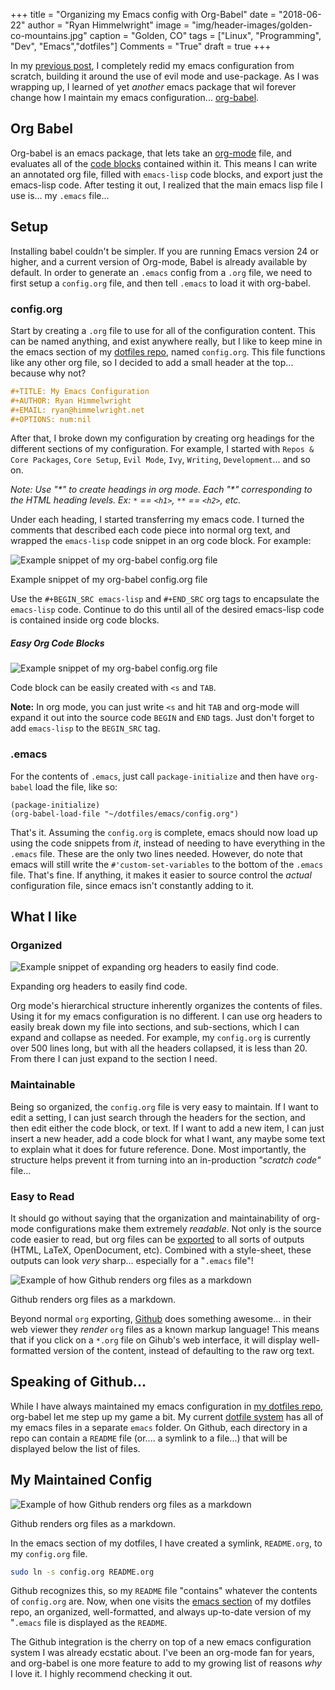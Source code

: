 +++
title    = "Organizing my Emacs config with Org-Babel"
date     = "2018-06-22"
author   = "Ryan Himmelwright"
image    = "img/header-images/golden-co-mountains.jpg"
caption  = "Golden, CO"
tags     = ["Linux", "Programming", "Dev", "Emacs","dotfiles"]
Comments = "True"
draft    = true
+++

In my [previous post](../emacs-update-evil-usepackage/), I completely
redid my emacs configuration from scratch, building it around the use
of evil mode and use-package. As I was wrapping up, I learned of yet
*another* emacs package that wil forever change how I maintain my
emacs
configuration... [org-babel](https://orgmode.org/worg/org-contrib/babel/intro.html).

<!--more-->

## Org Babel
Org-babel is an emacs package, that lets take an
[org-mode](https://orgmode.org/) file, and evaluates all of the [code
blocks](https://orgmode.org/org.html#Literal-examples) contained
within it. This means I can write an annotated org file, filled with
`emacs-lisp` code blocks, and export just the emacs-lisp code. After
testing it out, I realized that the main emacs lisp file I use is... my
`.emacs` file...

## Setup

Installing babel couldn't be simpler. If you are running Emacs version
24 or higher, and a current version of Org-mode, Babel is already
available by default. In order to generate an `.emacs` config from a
`.org` file, we need to first setup a `config.org` file, and then tell
`.emacs` to load it with org-babel.

### config.org

Start by creating a `.org` file to use for all of the configuration
content. This can be named anything, and exist anywhere really, but I
like to keep mine in the emacs section of my [dotfiles
repo](https://github.com/himmAllRight/dotfiles), named
`config.org`. This file functions like any other org file, so I
decided to add a small header at the top... because why not?

```org
#+TITLE: My Emacs Configuration
#+AUTHOR: Ryan Himmelwright
#+EMAIL: ryan@himmelwright.net
#+OPTIONS: num:nil 
```

After that, I broke down my configuration by creating org headings for
the different sections of my configuration. For example, I started
with `Repos & Core Packages`, `Core Setup`, `Evil Mode`, `Ivy`,
`Writing`, `Development`... and so on.

*Note: Use "\*" to create headings in org mode. Each "\*" corresponding
to the HTML heading levels. Ex: `*` == `<h1>`, `**` == `<h2>`, etc.*

Under each heading, I started transferring my emacs code. I turned the
comments that described each code piece into normal org text, and
wrapped the `emacs-lisp` code snippet in an org code block. For
example:


<a href="../../img/posts/org-babel-setup/config-org-example1.png"><img src="../../img/posts/org-babel-setup/config-org-example1.png" style="max-width: 100%; float: left; margin: 0px 15px 0px 0px;" alt="Example snippet of my org-babel config.org file" /></a>
<br clear="all">
<div class="caption">Example snippet of my org-babel config.org file</div>

Use the `#+BEGIN_SRC emacs-lisp` and `#+END_SRC` org tags to
encapsulate the `emacs-lisp` code. Continue to do this until all of
the desired emacs-lisp code is contained inside org code blocks.

##### Easy Org Code Blocks

<a href="../../img/posts/org-babel-setup/easy-org-mode-code.gif"><img
src="../../img/posts/org-babel-setup/easy-org-mode-code.gif"
style="max-width: 100%; float: left; margin: 0px 15px 0px 0px;"
alt="Example snippet of my org-babel config.org file" /></a> <br
clear="all"> <div class="caption">Code block can be easily created with
`<s` and `TAB`.</div>

**Note:** In org mode, you can just write `<s` and hit `TAB` and
org-mode will expand it out into the source code `BEGIN` and `END`
tags. Just don't forget to add `emacs-lisp` to the `BEGIN_SRC` tag.


### .emacs

For the contents of `.emacs`, just call `package-initialize` and then
have `org-babel` load the file, like so:

```emacs-lisp
(package-initialize)
(org-babel-load-file "~/dotfiles/emacs/config.org")
```

That's it. Assuming the `config.org` is complete, emacs should now
load up using the code snippets from *it*, instead of needing to have
everything in the `.emacs` file. These are the only two lines
needed. However, do note that emacs will still write the
`#'custom-set-variables` to the bottom of the `.emacs` file. That's
fine. If anything, it makes it easier to source control the *actual*
configuration file, since emacs isn't constantly adding to it.



## What I like

### Organized

<a href="../../img/posts/org-babel-setup/org-expand-example.gif"><img
src="../../img/posts/org-babel-setup/org-expand-example.gif"
style="max-width: 100%; float: left; margin: 0px 15px 0px 0px;"
alt="Example snippet of expanding org headers to easily find code."
/></a> <br clear="all"> <div class="caption">Expanding org headers to
easily find code.</div>

Org mode's hierarchical structure inherently organizes the contents of
files. Using it for my emacs configuration is no different. I can use
org headers to easily break down my file into sections, and
sub-sections, which I can expand and collapse as needed. For example,
my `config.org` is currently over 500 lines long, but with all the
headers collapsed, it is less than 20. From there I can just expand to
the section I need.

### Maintainable

Being so organized, the `config.org` file is very easy to maintain. If
I want to edit a setting, I can just search through the headers for
the section, and then edit either the code block, or text. If I want
to add a new item, I can just insert a new header, add a code block
for what I want, any maybe some text to explain what it does for
future reference. Done. Most importantly, the structure helps prevent
it from turning into an in-production *"scratch code"* file...

### Easy to Read

It should go without saying that the organization and maintainability
of org-mode configurations make them extremely *readable*. Not only is
the source code easier to read, but org files can be
[exported](https://orgmode.org/manual/Exporting.html) to all sorts of
outputs (HTML, LaTeX, OpenDocument, etc). Combined with a style-sheet,
these outputs can look *very* sharp... especially for a "`.emacs`
file"! 

<a href="../../img/posts/org-babel-setup/github-config.png"><img
src="../../img/posts/org-babel-setup/github-config.png"
style="max-width: 100%; float: left; margin: 0px 15px 0px 0px;"
alt="Example of how Github renders org files as a markdown" /></a> <br
clear="all"> <div class="caption">Github renders org files as a markdown.</div>

Beyond normal `org` exporting, [Github](http://www.github.com) does
something awesome... in their web viewer they *render* `org` files as
a known markup language! This means that if you click on a `*.org`
file on Gihub's web interface, it will display well-formatted version
of the content, instead of defaulting to the raw org text.

## Speaking of Github...

While I have always maintained my emacs configuration in [my dotfiles
repo](https://github.com/himmAllRight/dotfiles), org-babel let me step
up my game a bit. My current [dotfile
system](http://localhost:1313/post/new-dotfiles/) has all of my emacs
files in a separate `emacs` folder. On Github, each directory in a repo
can contain a `README` file (or.... a symlink to a file...) that will
be displayed below the list of files.


## My Maintained Config
<a href="../../img/posts/org-babel-setup/github-emacs.png"><img
src="../../img/posts/org-babel-setup/github-emacs.png"
style="max-width: 100%; float: left; margin: 0px 15px 0px 0px;"
alt="Example of how Github renders org files as a markdown" /></a> <br
clear="all"> <div class="caption">Github renders org files as a
markdown.</div>

In the emacs section of my dotfiles, I have created a symlink,
`README.org`, to my `config.org` file.

```bash 
sudo ln -s config.org README.org
```

Github recognizes this, so my `README` file "contains" whatever the
contents of `config.org` are. Now, when one visits the [emacs
section](https://github.com/himmAllRight/dotfiles/tree/master/emacs) of my dotfiles
repo,
an organized, well-formatted, and always up-to-date version of my
"`.emacs` file is displayed as the `README`.

The Github integration is the cherry on top of a new emacs
configuration system I was already ecstatic about. I've been an
org-mode fan for years, and org-babel is one more feature to add to my
growing list of reasons *why* I love it. I highly recommend checking
it out.
